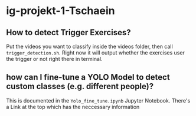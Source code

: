 # ig-projekt-1-Tschaein

## How to detect Trigger Exercises?
Put the videos you want to classify inside the videos folder, then call `trigger_detection.sh`. Right now it will output whether the exercises user the trigger or not right there in terminal.

## how can I fine-tune a YOLO Model to detect custom classes (e.g. different people)?

This is documented in the `Yolo_fine_tune.ipynb` Jupyter Notebook. There's a Link at the top which has the neccessary information